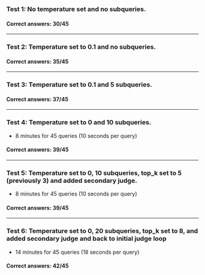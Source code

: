 ### Test 1: No temperature set and no subqueries.

#### Correct answers: 30/45

<hr>

### Test 2: Temperature set to 0.1 and no subqueries.

#### Correct answers: 35/45

<hr>

### Test 3: Temperature set to 0.1 and 5 subqueries.

#### Correct answers: 37/45

<hr>

### Test 4: Temperature set to 0 and 10 subqueries.

- 8 minutes for 45 queries (10 seconds per query)

#### Correct answers: 39/45


<hr>

### Test 5: Temperature set to 0, 10 subqueries, top_k set to 5 (previously 3) and added secondary judge. 

- 8 minutes for 45 queries (10 seconds per query)

#### Correct answers: 39/45

<hr>

### Test 6: Temperature set to 0, 20 subqueries, top_k set to 8, and added secondary judge and back to initial judge loop

- 14 minutes for 45 queries (18 seconds per query)

#### Correct answers: 42/45